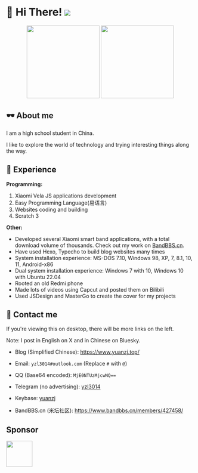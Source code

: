 # 👋 Hi There! ![](https://komarev.com/ghpvc/?username=yzl3014)
<div align="center">
  <img height="195px" src="https://github-readme-stats.vercel.app/api?username=yzl3014&show_icons=true&rank_icon=github&include_all_commits=true&theme=buefy&hide_border=true" />
  <img height="195px" src="https://github-readme-stats.vercel.app/api/top-langs/?username=yzl3014&layout=compact&theme=buefy&hide_border=true" />
</div>

## 🕶 About me

I am a high school student in China.

I like to explore the world of technology and trying interesting things along the way.

## 📃 Experience

**Programming:**
1. Xiaomi Vela JS applications development
2. Easy Programming Language(易语言)
3. Websites coding and building
4. Scratch 3

**Other:**
- Developed several Xiaomi smart band applications, with a total download volume of thousands. Check out my work on [BandBBS.cn](https://www.bandbbs.cn/members/427458/#resources).
- Have used Hexo, Typecho to build blog websites many times
- System installation experience: MS-DOS 7.10, Windows 98, XP, 7, 8.1, 10, 11, Android-x86
- Dual system installation experience: Windows 7 with 10, Windows 10 with Ubuntu 22.04
- Rooted an old Redmi phone
- Made lots of videos using Capcut and posted them on Bilibili
- Used JSDesign and MasterGo to create the cover for my projects

## 💬 Contact me

If you're viewing this on desktop, there will be more links on the left.

Note: I post in English on X and in Chinese on Bluesky.

- Blog (Simplified Chinese): https://www.yuanzj.top/

- Email: `yzl3014#outlook.com` (Replace `#` with `@`)

- QQ (Base64 encoded): `MjE0NTUzMjcwNQ==`

- Telegram (no advertising): [yzl3014](https://t.me/yzl3014)

- Keybase: [yuanzj](https://keybase.io/yuanzj)

- BandBBS.cn (米坛社区): https://www.bandbbs.cn/members/427458/

## Sponsor

<a href="https://afdian.com/a/yzl3014" target="_blank"><img src="https://pic1.imgdb.cn/item/689bea3358cb8da5c81fbf83.png" height="70" /></a>
